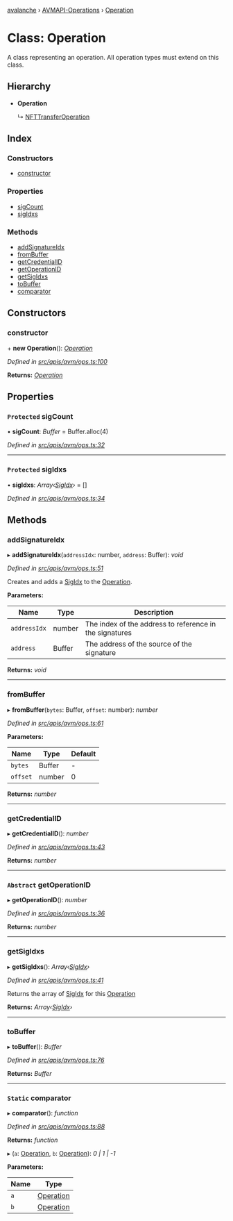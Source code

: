 [avalanche](../README.md) › [AVMAPI-Operations](../modules/avmapi_operations.md) › [Operation](avmapi_operations.operation.md)

# Class: Operation

A class representing an operation. All operation types must extend on this class.

## Hierarchy

* **Operation**

  ↳ [NFTTransferOperation](avmapi_operations.nfttransferoperation.md)

## Index

### Constructors

* [constructor](avmapi_operations.operation.md#constructor)

### Properties

* [sigCount](avmapi_operations.operation.md#protected-sigcount)
* [sigIdxs](avmapi_operations.operation.md#protected-sigidxs)

### Methods

* [addSignatureIdx](avmapi_operations.operation.md#addsignatureidx)
* [fromBuffer](avmapi_operations.operation.md#frombuffer)
* [getCredentialID](avmapi_operations.operation.md#getcredentialid)
* [getOperationID](avmapi_operations.operation.md#abstract-getoperationid)
* [getSigIdxs](avmapi_operations.operation.md#getsigidxs)
* [toBuffer](avmapi_operations.operation.md#tobuffer)
* [comparator](avmapi_operations.operation.md#static-comparator)

## Constructors

###  constructor

\+ **new Operation**(): *[Operation](avmapi_operations.operation.md)*

*Defined in [src/apis/avm/ops.ts:100](https://github.com/ava-labs/avalanche.js/blob/eabcc2f/src/apis/avm/ops.ts#L100)*

**Returns:** *[Operation](avmapi_operations.operation.md)*

## Properties

### `Protected` sigCount

• **sigCount**: *Buffer* = Buffer.alloc(4)

*Defined in [src/apis/avm/ops.ts:32](https://github.com/ava-labs/avalanche.js/blob/eabcc2f/src/apis/avm/ops.ts#L32)*

___

### `Protected` sigIdxs

• **sigIdxs**: *Array‹[SigIdx](avmapi_types.sigidx.md)›* = []

*Defined in [src/apis/avm/ops.ts:34](https://github.com/ava-labs/avalanche.js/blob/eabcc2f/src/apis/avm/ops.ts#L34)*

## Methods

###  addSignatureIdx

▸ **addSignatureIdx**(`addressIdx`: number, `address`: Buffer): *void*

*Defined in [src/apis/avm/ops.ts:51](https://github.com/ava-labs/avalanche.js/blob/eabcc2f/src/apis/avm/ops.ts#L51)*

Creates and adds a [SigIdx](avmapi_types.sigidx.md) to the [Operation](avmapi_operations.operation.md).

**Parameters:**

Name | Type | Description |
------ | ------ | ------ |
`addressIdx` | number | The index of the address to reference in the signatures |
`address` | Buffer | The address of the source of the signature  |

**Returns:** *void*

___

###  fromBuffer

▸ **fromBuffer**(`bytes`: Buffer, `offset`: number): *number*

*Defined in [src/apis/avm/ops.ts:61](https://github.com/ava-labs/avalanche.js/blob/eabcc2f/src/apis/avm/ops.ts#L61)*

**Parameters:**

Name | Type | Default |
------ | ------ | ------ |
`bytes` | Buffer | - |
`offset` | number | 0 |

**Returns:** *number*

___

###  getCredentialID

▸ **getCredentialID**(): *number*

*Defined in [src/apis/avm/ops.ts:43](https://github.com/ava-labs/avalanche.js/blob/eabcc2f/src/apis/avm/ops.ts#L43)*

**Returns:** *number*

___

### `Abstract` getOperationID

▸ **getOperationID**(): *number*

*Defined in [src/apis/avm/ops.ts:36](https://github.com/ava-labs/avalanche.js/blob/eabcc2f/src/apis/avm/ops.ts#L36)*

**Returns:** *number*

___

###  getSigIdxs

▸ **getSigIdxs**(): *Array‹[SigIdx](avmapi_types.sigidx.md)›*

*Defined in [src/apis/avm/ops.ts:41](https://github.com/ava-labs/avalanche.js/blob/eabcc2f/src/apis/avm/ops.ts#L41)*

Returns the array of [SigIdx](avmapi_types.sigidx.md) for this [Operation](avmapi_operations.operation.md)

**Returns:** *Array‹[SigIdx](avmapi_types.sigidx.md)›*

___

###  toBuffer

▸ **toBuffer**(): *Buffer*

*Defined in [src/apis/avm/ops.ts:76](https://github.com/ava-labs/avalanche.js/blob/eabcc2f/src/apis/avm/ops.ts#L76)*

**Returns:** *Buffer*

___

### `Static` comparator

▸ **comparator**(): *function*

*Defined in [src/apis/avm/ops.ts:88](https://github.com/ava-labs/avalanche.js/blob/eabcc2f/src/apis/avm/ops.ts#L88)*

**Returns:** *function*

▸ (`a`: [Operation](avmapi_operations.operation.md), `b`: [Operation](avmapi_operations.operation.md)): *0 | 1 | -1*

**Parameters:**

Name | Type |
------ | ------ |
`a` | [Operation](avmapi_operations.operation.md) |
`b` | [Operation](avmapi_operations.operation.md) |
